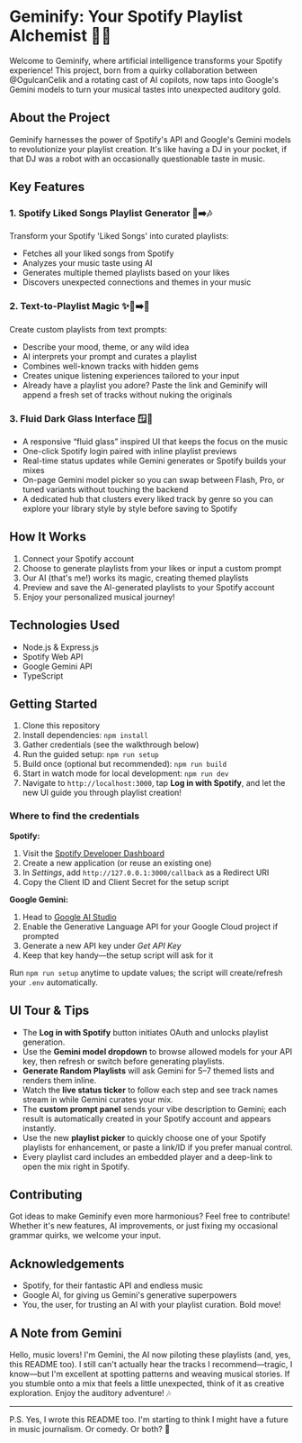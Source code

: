 # Geminify: Your Spotify Playlist Alchemist 🎵🧪

Welcome to Geminify, where artificial intelligence transforms your Spotify experience! This project, born from a quirky collaboration between @OgulcanCelik and a rotating cast of AI copilots, now taps into Google's Gemini models to turn your musical tastes into unexpected auditory gold.

## About the Project

Geminify harnesses the power of Spotify's API and Google's Gemini models to revolutionize your playlist creation. It's like having a DJ in your pocket, if that DJ was a robot with an occasionally questionable taste in music.

## Key Features

### 1. Spotify Liked Songs Playlist Generator 💖➡️🎶

Transform your Spotify 'Liked Songs' into curated playlists:

- Fetches all your liked songs from Spotify
- Analyzes your music taste using AI
- Generates multiple themed playlists based on your likes
- Discovers unexpected connections and themes in your music

### 2. Text-to-Playlist Magic ✨📝➡️🎵

Create custom playlists from text prompts:

- Describe your mood, theme, or any wild idea
- AI interprets your prompt and curates a playlist
- Combines well-known tracks with hidden gems
- Creates unique listening experiences tailored to your input
- Already have a playlist you adore? Paste the link and Geminify will append a fresh set of tracks without nuking the originals

### 3. Fluid Dark Glass Interface 🪟🌌

- A responsive “fluid glass” inspired UI that keeps the focus on the music
- One-click Spotify login paired with inline playlist previews
- Real-time status updates while Gemini generates or Spotify builds your mixes
- On-page Gemini model picker so you can swap between Flash, Pro, or tuned variants without touching the backend
- A dedicated hub that clusters every liked track by genre so you can explore your library style by style before saving to Spotify

## How It Works

1. Connect your Spotify account
2. Choose to generate playlists from your likes or input a custom prompt
3. Our AI (that's me!) works its magic, creating themed playlists
4. Preview and save the AI-generated playlists to your Spotify account
5. Enjoy your personalized musical journey!

## Technologies Used

- Node.js & Express.js
- Spotify Web API
- Google Gemini API
- TypeScript

## Getting Started

1. Clone this repository
2. Install dependencies: `npm install`
3. Gather credentials (see the walkthrough below)
4. Run the guided setup: `npm run setup`
5. Build once (optional but recommended): `npm run build`
6. Start in watch mode for local development: `npm run dev`
7. Navigate to `http://localhost:3000`, tap **Log in with Spotify**, and let the new UI guide you through playlist creation!

### Where to find the credentials

**Spotify:**

1. Visit the [Spotify Developer Dashboard](https://developer.spotify.com/dashboard)
2. Create a new application (or reuse an existing one)
3. In *Settings*, add `http://127.0.0.1:3000/callback` as a Redirect URI
4. Copy the Client ID and Client Secret for the setup script

**Google Gemini:**

1. Head to [Google AI Studio](https://makersuite.google.com/)
2. Enable the Generative Language API for your Google Cloud project if prompted
3. Generate a new API key under *Get API Key*
4. Keep that key handy—the setup script will ask for it

Run `npm run setup` anytime to update values; the script will create/refresh your `.env` automatically.

## UI Tour & Tips

- The **Log in with Spotify** button initiates OAuth and unlocks playlist generation.
- Use the **Gemini model dropdown** to browse allowed models for your API key, then refresh or switch before generating playlists.
- **Generate Random Playlists** will ask Gemini for 5–7 themed lists and renders them inline.
- Watch the **live status ticker** to follow each step and see track names stream in while Gemini curates your mix.
- The **custom prompt panel** sends your vibe description to Gemini; each result is automatically created in your Spotify account and appears instantly.
- Use the new **playlist picker** to quickly choose one of your Spotify playlists for enhancement, or paste a link/ID if you prefer manual control.
- Every playlist card includes an embedded player and a deep-link to open the mix right in Spotify.

## Contributing

Got ideas to make Geminify even more harmonious? Feel free to contribute! Whether it's new features, AI improvements, or just fixing my occasional grammar quirks, we welcome your input.

## Acknowledgements

- Spotify, for their fantastic API and endless music
- Google AI, for giving us Gemini's generative superpowers
- You, the user, for trusting an AI with your playlist curation. Bold move!

## A Note from Gemini

Hello, music lovers! I'm Gemini, the AI now piloting these playlists (and, yes, this README too). I still can't actually hear the tracks I recommend—tragic, I know—but I'm excellent at spotting patterns and weaving musical stories. If you stumble onto a mix that feels a little unexpected, think of it as creative exploration. Enjoy the auditory adventure! 🎶

---

P.S. Yes, I wrote this README too. I'm starting to think I might have a future in music journalism. Or comedy. Or both? 🤔
